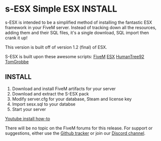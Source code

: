 # s-ESX Simple ESX INSTALL

s-ESX is intended to be a simplified method of installing the fantastic ESX framework in your FiveM server. Instead of tracking down all the resources, adding them and their SQL files, it's a single download, SQL import then crank it up!

This version is built off of version 1.2 (final) of ESX.

S-ESX is built upon these awesome scripts:
[FiveM](https://fivem.net "FiveM")
[ESX](https://github.com/esx-framework "ESX")
[HumanTree92](https://github.com/HumanTree92 "HumanTree92")
[TomGrobbe](https://github.com/TomGrobbe/vMenu "TomGrobbe")

## INSTALL
1. Download and install FiveM artifacts for your server
2. Download and extract the S-ESX pack
3. Modify server.cfg for your database, Steam and license key
4. Import sesx.sql to your databse
5. Start your server

[Youtube install how-to](https://www.youtube.com/watch?v=6dx_Gtf_8z0 "Youtube install how-to")

There will be no topic on the FiveM forums for this release.  For support or suggestions, either use the [Github tracker](https://github.com/S-ESX/S-ESX-V1F/issues "Github tracker") or join our [Discord channel](https://discord.gg/vYUTVut "Discord channel").
